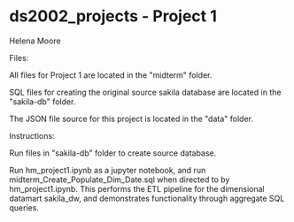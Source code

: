 # ds2002_projects - Project 1
Helena Moore 

Files: 

All files for Project 1 are located in the "midterm" folder. 

SQL files for creating the original source sakila database are located in the "sakila-db" folder.

The JSON file source for this project is located in the "data" folder.


Instructions:

Run files in "sakila-db" folder to create source database.

Run hm_project1.ipynb as a jupyter notebook, and run midterm_Create_Populate_Dim_Date.sql when directed to by hm_project1.ipynb. This performs the ETL pipeline for the dimensional datamart sakila_dw, and demonstrates functionality through aggregate SQL queries.

